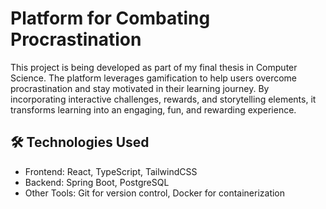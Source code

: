 # Platform for Combating Procrastination

This project is being developed as part of my final thesis in Computer Science. The platform leverages gamification to help users overcome procrastination and stay motivated in their learning journey. By incorporating interactive challenges, rewards, and storytelling elements, it transforms learning into an engaging, fun, and rewarding experience.

## 🛠️ Technologies Used

- Frontend: React, TypeScript, TailwindCSS
- Backend: Spring Boot, PostgreSQL
- Other Tools: Git for version control, Docker for containerization

